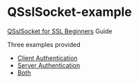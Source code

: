 # QSslSocket-example

[QSslSocket for SSL Beginners](http://www.infidigm.net/articles/qsslsocket_for_ssl_beginners/) Guide

Three examples provided

* [Client Authentication](https://github.com/jbagg/QSslSocket-example/tree/master/client_auth)
* [Server Authentication](https://github.com/jbagg/QSslSocket-example/tree/master/server_auth)
* [Both](https://github.com/jbagg/QSslSocket-example/tree/master/both_auth)

